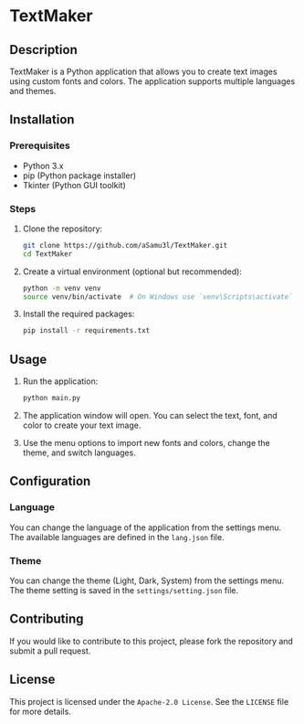 # TextMaker

## Description
TextMaker is a Python application that allows you to create text images using custom fonts and colors. The application supports multiple languages and themes.

## Installation

### Prerequisites
- Python 3.x
- pip (Python package installer)
- Tkinter (Python GUI toolkit)

### Steps
1. Clone the repository:
    ```sh
    git clone https://github.com/aSamu3l/TextMaker.git
    cd TextMaker
    ```

2. Create a virtual environment (optional but recommended):
    ```sh
    python -m venv venv
    source venv/bin/activate  # On Windows use `venv\Scripts\activate`
    ```

3. Install the required packages:
    ```sh
    pip install -r requirements.txt
    ```

## Usage

1. Run the application:
    ```sh
    python main.py
    ```

2. The application window will open. You can select the text, font, and color to create your text image.

3. Use the menu options to import new fonts and colors, change the theme, and switch languages.

## Configuration

### Language
You can change the language of the application from the settings menu. The available languages are defined in the `lang.json` file.

### Theme
You can change the theme (Light, Dark, System) from the settings menu. The theme setting is saved in the `settings/setting.json` file.

## Contributing
If you would like to contribute to this project, please fork the repository and submit a pull request.

## License
This project is licensed under the `Apache-2.0 License`. See the `LICENSE` file for more details.